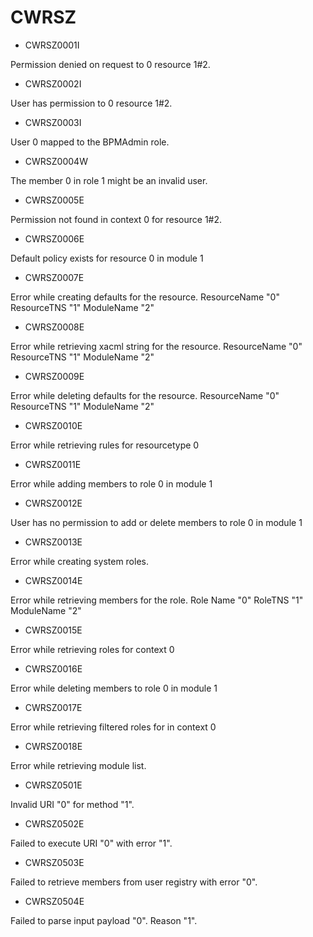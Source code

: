 # CWRSZ

- CWRSZ0001I

Permission denied on request to 0 resource 1#2.
- CWRSZ0002I

User has permission to 0 resource 1#2.
- CWRSZ0003I

User 0 mapped to the BPMAdmin role.
- CWRSZ0004W

The member 0 in role 1 might be an invalid user.
- CWRSZ0005E

Permission not found in context 0 for resource 1#2.
- CWRSZ0006E

Default policy exists for resource 0 in module 1
- CWRSZ0007E

Error while creating defaults for the resource. ResourceName "0" ResourceTNS "1" ModuleName "2"
- CWRSZ0008E

Error while retrieving xacml string for the resource. ResourceName "0" ResourceTNS "1" ModuleName "2"
- CWRSZ0009E

Error while deleting defaults for the resource. ResourceName "0" ResourceTNS "1" ModuleName "2"
- CWRSZ0010E

Error while retrieving rules for resourcetype 0
- CWRSZ0011E

Error while adding members to role 0 in module 1
- CWRSZ0012E

User has no permission to add or delete members to role 0 in module 1
- CWRSZ0013E

Error while creating system roles.
- CWRSZ0014E

Error while retrieving members for the role. Role Name "0" RoleTNS "1" ModuleName "2"
- CWRSZ0015E

Error while retrieving roles for context 0
- CWRSZ0016E

Error while deleting members to role 0 in module 1
- CWRSZ0017E

Error while retrieving filtered roles for in context 0
- CWRSZ0018E

Error while retrieving module list.
- CWRSZ0501E

Invalid URI "0" for method "1".
- CWRSZ0502E

Failed to execute URI "0" with error "1".
- CWRSZ0503E

Failed to retrieve members from user registry with error "0".
- CWRSZ0504E

Failed to parse input payload "0". Reason "1".